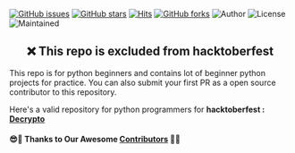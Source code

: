 [![GitHub issues](https://img.shields.io/github/issues/pyGuru123/Hacktoberfest-2021?logo=github)](https://github.com/pyGuru123/Hacktoberfest-2021/issues)
[![GitHub stars](https://img.shields.io/github/stars/pyGuru123/Hacktoberfest-2021?style=social)](https://github.com/pyGuru123/Hacktoberfest-2021/stargazers)
[![Hits](https://hits.seeyoufarm.com/api/count/incr/badge.svg?url=https%3A%2F%2Fgithub.com%2Fpyguru123%2FHacktoberfest-2021&count_bg=%23DD8524&title_bg=%23555555&icon=github.svg&icon_color=%23E7E7E7&title=visitors&edge_flat=false)](https://github.com/aritraroy24/HACKTOBERFEST2021_PATTERN) 
[![GitHub forks](https://img.shields.io/github/forks/pyGuru123/Hacktoberfest-2021?style=social&logo=git)](https://github.com/pyGuru123/Hacktoberfest-2021/network/)
![Author](https://img.shields.io/badge/Owner-pyguru123-blue)
![License](https://img.shields.io/badge/License-MIT-brightgreen)
![Maintained](https://img.shields.io/maintenance/yes/2021) </br>

<h2 align="center">
   ❌ This repo is excluded from hacktoberfest
</h2>

This repo is for python beginners and contains lot of beginner python projects for practice. You can also submit your first PR as a open source contributor to this repository.

Here's a valid repository for python programmers for <b> hacktoberfest : [Decrypto](https://github.com/pyGuru123/Decrypto) </b>

 
#### 😎🙏 Thanks to Our Awesome [Contributors](https://github.com/pyGuru123/Hacktoberfest-2021/blob/main/Contributors.md) 🙏😎
